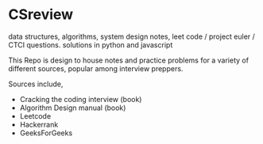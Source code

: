 # CSreview
data structures, algorithms, system design notes, leet code / project euler / CTCI questions. solutions in python and javascript

This Repo is design to house notes and practice problems for a variety of different sources, popular among interview preppers.

Sources include, 
- Cracking the coding interview (book)
- Algorithm Design manual (book)
- Leetcode
- Hackerrank
- GeeksForGeeks
